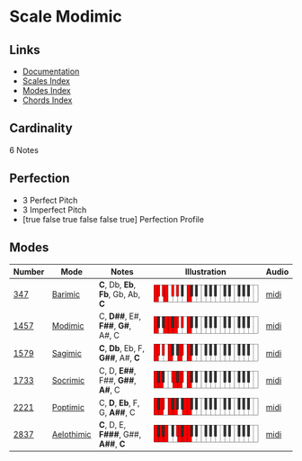 # Scale Modimic

## Links

- [Documentation](index.md)
- [Scales Index](Scales.md)
- [Modes Index](Modes.md)
- [Chords Index](Chords.md)

## Cardinality

6 Notes

## Perfection

- 3 Perfect Pitch
- 3 Imperfect Pitch
- [true false true false false true] Perfection Profile

## Modes

| Number | Mode | Notes | Illustration | Audio |
|--------|------|-------|--------------|-------|
| [347](https://ianring.com/musictheory/scales/347) | [Barimic](ModeBarimic.md) | **C**, Db, **Eb**, **Fb**, Gb, Ab, **C** | ![CNaturalBarimic](ModeCNaturalBarimic.png) | [midi](https://github.com/edipermadi/music/blob/main/docs/ModeCNaturalBarimic.mid?raw=true) | 
| [1457](https://ianring.com/musictheory/scales/1457) | [Modimic](ModeModimic.md) | C, **D##**, E#, **F##**, **G#**, A#, C | ![CNaturalModimic](ModeCNaturalModimic.png) | [midi](https://github.com/edipermadi/music/blob/main/docs/ModeCNaturalModimic.mid?raw=true) | 
| [1579](https://ianring.com/musictheory/scales/1579) | [Sagimic](ModeSagimic.md) | **C**, **Db**, Eb, F, **G##**, A#, **C** | ![CNaturalSagimic](ModeCNaturalSagimic.png) | [midi](https://github.com/edipermadi/music/blob/main/docs/ModeCNaturalSagimic.mid?raw=true) | 
| [1733](https://ianring.com/musictheory/scales/1733) | [Socrimic](ModeSocrimic.md) | C, D, **E##**, F##, **G##**, **A#**, C | ![CNaturalSocrimic](ModeCNaturalSocrimic.png) | [midi](https://github.com/edipermadi/music/blob/main/docs/ModeCNaturalSocrimic.mid?raw=true) | 
| [2221](https://ianring.com/musictheory/scales/2221) | [Poptimic](ModePoptimic.md) | C, **D**, **Eb**, F, G, **A##**, C | ![CNaturalPoptimic](ModeCNaturalPoptimic.png) | [midi](https://github.com/edipermadi/music/blob/main/docs/ModeCNaturalPoptimic.mid?raw=true) | 
| [2837](https://ianring.com/musictheory/scales/2837) | [Aelothimic](ModeAelothimic.md) | **C**, D, E, **F###**, G##, **A##**, **C** | ![CNaturalAelothimic](ModeCNaturalAelothimic.png) | [midi](https://github.com/edipermadi/music/blob/main/docs/ModeCNaturalAelothimic.mid?raw=true) | 

